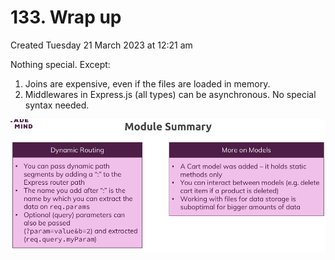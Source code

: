 # 133. Wrap up
Created Tuesday 21 March 2023 at 12:21 am

Nothing special. Except:
1. Joins are expensive, even if the files are loaded in memory.
2. Middlewares in Express.js (all types) can be asynchronous. No special syntax needed.

![](assets/133_Wrap_up-image-1.png)
